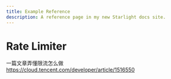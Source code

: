 ```yaml
---
title: Example Reference
description: A reference page in my new Starlight docs site.
---
```


# Rate Limiter

一篇文章弄懂限流怎么做
<https://cloud.tencent.com/developer/article/1516550>
